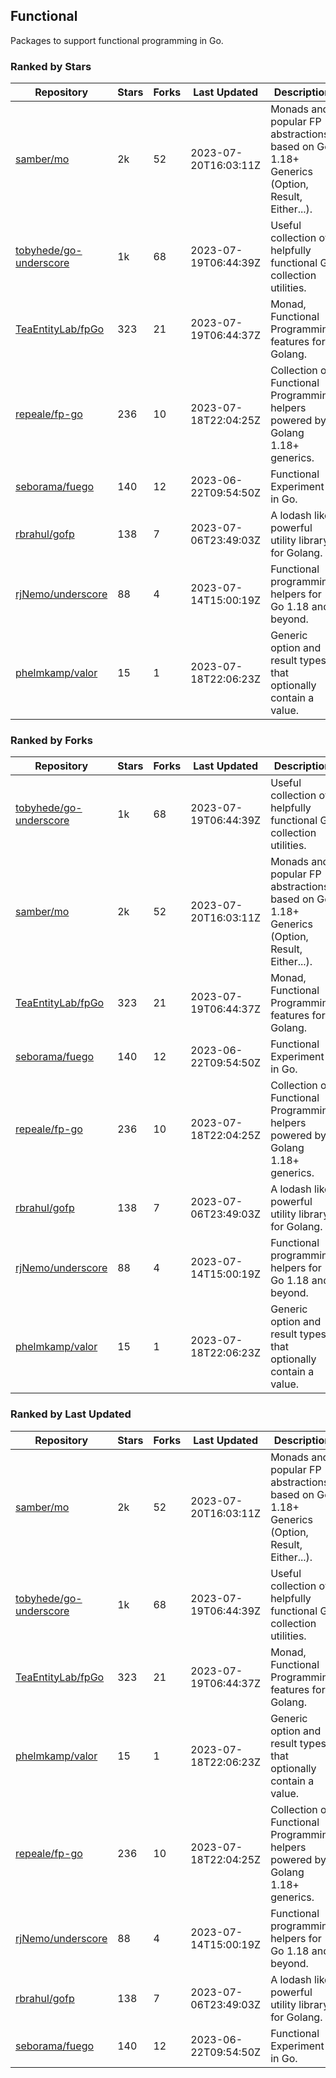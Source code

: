 ## Functional

Packages to support functional programming in Go.

### Ranked by Stars

| Repository | Stars | Forks | Last Updated | Description | 
|------------|-------|-------|--------------|-------------|
| [samber/mo](https://github.com/samber/mo) | 2k | 52 | 2023-07-20T16:03:11Z |  Monads and popular FP abstractions, based on Go 1.18+ Generics (Option, Result, Either...). |
| [tobyhede/go-underscore](https://github.com/tobyhede/go-underscore) | 1k | 68 | 2023-07-19T06:44:39Z |  Useful collection of helpfully functional Go collection utilities. |
| [TeaEntityLab/fpGo](https://github.com/TeaEntityLab/fpGo) | 323 | 21 | 2023-07-19T06:44:37Z |  Monad, Functional Programming features for Golang. |
| [repeale/fp-go](https://github.com/repeale/fp-go) | 236 | 10 | 2023-07-18T22:04:25Z |  Collection of Functional Programming helpers powered by Golang 1.18+ generics. |
| [seborama/fuego](https://github.com/seborama/fuego) | 140 | 12 | 2023-06-22T09:54:50Z |  Functional Experiment in Go. |
| [rbrahul/gofp](https://github.com/rbrahul/gofp) | 138 | 7 | 2023-07-06T23:49:03Z |  A lodash like powerful utility library for Golang. |
| [rjNemo/underscore](https://github.com/rjNemo/underscore) | 88 | 4 | 2023-07-14T15:00:19Z |  Functional programming helpers for Go 1.18 and beyond. |
| [phelmkamp/valor](https://github.com/phelmkamp/valor) | 15 | 1 | 2023-07-18T22:06:23Z |  Generic option and result types that optionally contain a value. |

### Ranked by Forks

| Repository | Stars | Forks | Last Updated | Description | 
|------------|-------|-------|--------------|-------------|
| [tobyhede/go-underscore](https://github.com/tobyhede/go-underscore) | 1k | 68 | 2023-07-19T06:44:39Z |  Useful collection of helpfully functional Go collection utilities. |
| [samber/mo](https://github.com/samber/mo) | 2k | 52 | 2023-07-20T16:03:11Z |  Monads and popular FP abstractions, based on Go 1.18+ Generics (Option, Result, Either...). |
| [TeaEntityLab/fpGo](https://github.com/TeaEntityLab/fpGo) | 323 | 21 | 2023-07-19T06:44:37Z |  Monad, Functional Programming features for Golang. |
| [seborama/fuego](https://github.com/seborama/fuego) | 140 | 12 | 2023-06-22T09:54:50Z |  Functional Experiment in Go. |
| [repeale/fp-go](https://github.com/repeale/fp-go) | 236 | 10 | 2023-07-18T22:04:25Z |  Collection of Functional Programming helpers powered by Golang 1.18+ generics. |
| [rbrahul/gofp](https://github.com/rbrahul/gofp) | 138 | 7 | 2023-07-06T23:49:03Z |  A lodash like powerful utility library for Golang. |
| [rjNemo/underscore](https://github.com/rjNemo/underscore) | 88 | 4 | 2023-07-14T15:00:19Z |  Functional programming helpers for Go 1.18 and beyond. |
| [phelmkamp/valor](https://github.com/phelmkamp/valor) | 15 | 1 | 2023-07-18T22:06:23Z |  Generic option and result types that optionally contain a value. |

### Ranked by Last Updated

| Repository | Stars | Forks | Last Updated | Description | 
|------------|-------|-------|--------------|-------------|
| [samber/mo](https://github.com/samber/mo) | 2k | 52 | 2023-07-20T16:03:11Z |  Monads and popular FP abstractions, based on Go 1.18+ Generics (Option, Result, Either...). |
| [tobyhede/go-underscore](https://github.com/tobyhede/go-underscore) | 1k | 68 | 2023-07-19T06:44:39Z |  Useful collection of helpfully functional Go collection utilities. |
| [TeaEntityLab/fpGo](https://github.com/TeaEntityLab/fpGo) | 323 | 21 | 2023-07-19T06:44:37Z |  Monad, Functional Programming features for Golang. |
| [phelmkamp/valor](https://github.com/phelmkamp/valor) | 15 | 1 | 2023-07-18T22:06:23Z |  Generic option and result types that optionally contain a value. |
| [repeale/fp-go](https://github.com/repeale/fp-go) | 236 | 10 | 2023-07-18T22:04:25Z |  Collection of Functional Programming helpers powered by Golang 1.18+ generics. |
| [rjNemo/underscore](https://github.com/rjNemo/underscore) | 88 | 4 | 2023-07-14T15:00:19Z |  Functional programming helpers for Go 1.18 and beyond. |
| [rbrahul/gofp](https://github.com/rbrahul/gofp) | 138 | 7 | 2023-07-06T23:49:03Z |  A lodash like powerful utility library for Golang. |
| [seborama/fuego](https://github.com/seborama/fuego) | 140 | 12 | 2023-06-22T09:54:50Z |  Functional Experiment in Go. |

